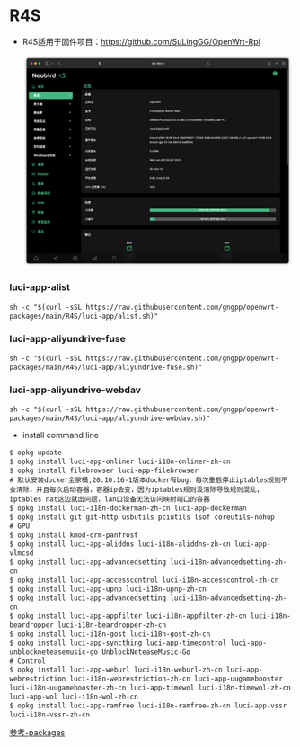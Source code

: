 # R4S

- R4S适用于固件项目：https://github.com/SuLingGG/OpenWrt-Rpi

  ![image-20220608110441062](./R4S/img/image-20220608110441062.png)

### luci-app-alist
```shell
sh -c "$(curl -sSL https://raw.githubusercontent.com/gngpp/openwrt-packages/main/R4S/luci-app/alist.sh)"
```

### luci-app-aliyundrive-fuse
```shell
sh -c "$(curl -sSL https://raw.githubusercontent.com/gngpp/openwrt-packages/main/R4S/luci-app/aliyundrive-fuse.sh)"
```

### luci-app-aliyundrive-webdav
```shell
sh -c "$(curl -sSL https://raw.githubusercontent.com/gngpp/openwrt-packages/main/R4S/luci-app/aliyundrive-webdav.sh)"
```

- install command line

```shell
$ opkg update
$ opkg install luci-app-onliner luci-i18n-onliner-zh-cn
$ opkg install filebrowser luci-app-filebrowser
# 默认安装docker全家桶,20.10.16-1版本docker有bug，每次重启停止iptables规则不会清除，并且每次启动容器，容器ip会变，因为iptables规则没清除导致规则混乱，iptables nat这边就出问题，lan口设备无法访问映射端口的容器
$ opkg install luci-i18n-dockerman-zh-cn luci-app-dockerman
$ opkg install git git-http usbutils pciutils lsof coreutils-nohup
# GPU
$ opkg install kmod-drm-panfrost
$ opkg install luci-app-aliddns luci-i18n-aliddns-zh-cn luci-app-vlmcsd
$ opkg install luci-app-advancedsetting luci-i18n-advancedsetting-zh-cn
$ opkg install luci-app-accesscontrol luci-i18n-accesscontrol-zh-cn
$ opkg install luci-app-upnp luci-i18n-upnp-zh-cn
$ opkg install luci-app-advancedsetting luci-i18n-advancedsetting-zh-cn
$ opkg install luci-app-appfilter luci-i18n-appfilter-zh-cn luci-i18n-beardropper luci-i18n-beardropper-zh-cn
$ opkg install luci-i18n-gost luci-i18n-gost-zh-cn
$ opkg install luci-app-syncthing luci-app-timecontrol luci-app-unblockneteasemusic-go UnblockNeteaseMusic-Go
# Control
$ opkg install luci-app-weburl luci-i18n-weburl-zh-cn luci-app-webrestriction luci-i18n-webrestriction-zh-cn luci-app-uugamebooster luci-i18n-uugamebooster-zh-cn luci-app-timewol luci-i18n-timewol-zh-cn luci-app-wol luci-i18n-wol-zh-cn
$ opkg install luci-app-ramfree	luci-i18n-ramfree-zh-cn luci-app-vssr luci-i18n-vssr-zh-cn
```
[参考-packages](https://doc.openwrt.cc/1-General/7-Packages/)
